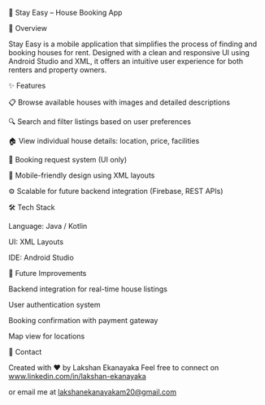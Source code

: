 🏡 Stay Easy – House Booking App

📱 Overview

Stay Easy is a mobile application that simplifies the process of finding and booking houses for rent. Designed with a clean and responsive UI using Android Studio and XML, it offers an intuitive user experience for both renters and property owners.

✨ Features

📋 Browse available houses with images and detailed descriptions

🔍 Search and filter listings based on user preferences

🏠 View individual house details: location, price, facilities

🛒 Booking request system (UI only)

📱 Mobile-friendly design using XML layouts

⚙️ Scalable for future backend integration (Firebase, REST APIs)

🛠️ Tech Stack

Language: Java / Kotlin

UI: XML Layouts

IDE: Android Studio

🚀 Future Improvements

Backend integration for real-time house listings

User authentication system

Booking confirmation with payment gateway

Map view for locations

📧 Contact

Created with ❤️ by Lakshan Ekanayaka
Feel free to connect on www.linkedin.com/in/lakshan-ekanayaka

 or email me at lakshanekanayakam20@gmail.com
